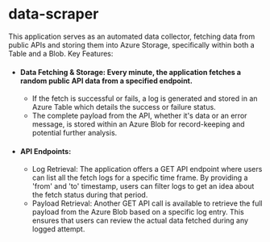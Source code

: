 # data-scraper
This application serves as an automated data collector, fetching data from public APIs and storing them into Azure Storage, specifically within both a Table and a Blob.
Key Features:

- #### Data Fetching & Storage: Every minute, the application fetches a random public API data from a specified endpoint.

  - If the fetch is successful or fails, a log is generated and stored in an Azure Table which details the success or failure status.
  - The complete payload from the API, whether it's data or an error message, is stored within an Azure Blob for record-keeping and potential further analysis.

- #### API Endpoints:

  - Log Retrieval: The application offers a GET API endpoint where users can list all the fetch logs for a specific time frame. By providing a 'from' and 'to' timestamp, users can filter logs to get an idea about the fetch status during that period.
  - Payload Retrieval: Another GET API call is available to retrieve the full payload from the Azure Blob based on a specific log entry. This ensures that users can review the actual data fetched during any logged attempt.
